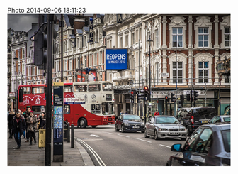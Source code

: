<!--
title: Photo 2014-09-06 18:11:23
date: Sat Sep 06 2014 19:11:23 GMT+0100 (British Summer Time)
tags: 
-->
Photo 2014-09-06 18:11:23
![](96803638862-0.jpg)
